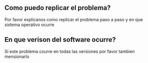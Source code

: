 ## Como puedo replicar el problema?
Por favor explicanos como replicar el problema paso a paso y en que sistema operativo ocurre
## En que verison del software ocurre?
Si este problema courre en todas las versiones por favor tambien mensionarlo
